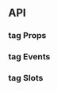 ## API

### tag Props

<field-table :data="tagProps"/>

### tag Events

<field-table :data="tagEvents" type="emits"/>

### tag Slots

<field-table :data="tagSlots" type="slots"/>

<script setup>
import { ref } from 'vue';

const tagProps = ref([
  {
    name: 'color',
    desc: '标签的颜色',
    type: "'red' | 'orangered' | 'orange' | 'gold' | 'lime' | 'green' | 'cyan' | 'blue' | 'arcoblue' | 'purple' | 'pinkpurple' | 'magenta' | 'gray'",
    value: '-',
  },
  {
    name: 'size',
    desc: '标签的大小',
    type: "'small' | 'medium' | 'large'",
    value: "'medium'",
  },
  {
    name: 'bordered',
    desc: '是否显示边框',
    type: 'boolean',
    value: 'false',
  },
  {
    name: 'visible (v-model)',
    desc: '标签是否可见',
    type: 'boolean',
    value: '-',
  },
  {
    name: 'default-visible',
    desc: '标签默认是否可见',
    type: 'boolean',
    value: 'true',
  },
  {
    name: 'loading',
    desc: '标签是否为加载中状态',
    type: 'boolean',
    value: 'false',
  },
  {
    name: 'closable',
    desc: '标签是否可关闭',
    type: 'boolean',
    value: 'false',
  },
  {
    name: 'checkable',
    desc: '标签是否可选中',
    type: 'boolean',
    value: 'false',
  },
  {
    name: 'checked (v-model)',
    desc: '标签是否选中（标签可选中时可用）',
    type: 'boolean',
    value: '-',
  },
  {
    name: 'default-checked',
    desc: '标签默认选中状态（标签可选中时可用）',
    type: 'boolean',
    value: 'true',
  },
  {
    name: 'nowrap',
    desc: '标签内容不换行',
    type: 'boolean',
    value: 'false',
  },
]);

const tagEvents = ref([
  {
    name: 'close',
    desc: '点击关闭按钮时触发',
    type: 'ev: MouseEvent',
    value: '-',
  },
  {
    name: 'check',
    desc: '用户选中时触发（仅在可选中模式下触发）',
    type: 'checked: boolean, ev: MouseEvent',
    value: '-',
  },
]);

const tagSlots = ref([
  {
    name: 'icon',
    desc: '图标',
    type: '-',
    value: '-',
  },
  {
    name: 'close-icon',
    desc: '关闭按钮的图标',
    type: '-',
    value: '-',
  },
]);
</script>

